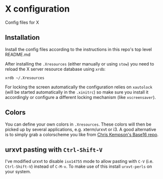 # X configuration

Config files for X

## Installation
Install the config files according to the instructions in this repo's top level README.md

After installing the `.Xresources` (either manually or using `stow`) you need to reload the X server resource database using `xrdb`:
    
    xrdb ~/.Xresources

For locking the screen automatically the configuration relies on `xautolock` (will be started automatically in the `.xinitrc`) so make sure you install it accordingly or configure a different locking mechanism (like `xscreensaver`).


## Colors
You can define your own colors in `.Xresources`. These colors will then be picked up by several applications, e.g. xterm/urxvt or i3. A good alternative is to simply grab a colorscheme you like from [Chris Kempson's Base16 repo](https://github.com/chriskempson/base16-xresources).


## urxvt pasting with `Ctrl-Shift-V`
I've modified urxvt to disable `iso14755` mode to allow pasting with `C-V` (i.e. `Ctrl-Shift-V`) instead of `C-M-v`. To make use of this install `urxvt-perls` on your system.
